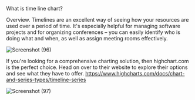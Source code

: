 What is time line chart?

Overview. Timelines are an excellent way of seeing how your resources are used over a period of time. It's especially helpful for managing software projects and for organizing conferences – you can easily identify who is doing what and when, as well as assign meeting rooms effectively.

![Screenshot (96)](https://user-images.githubusercontent.com/82393502/215394132-a6d97e57-1dc4-4b42-b1e5-5731a5bd004d.png)

If you're looking for a comprehensive charting solution, then highchart.com is the perfect choice. Head on over to their website to explore their options and see what they have to offer. https://www.highcharts.com/docs/chart-and-series-types/timeline-series

![Screenshot (97)](https://user-images.githubusercontent.com/82393502/215394189-27284846-3545-4e33-b886-63b980cc8c8b.png)
